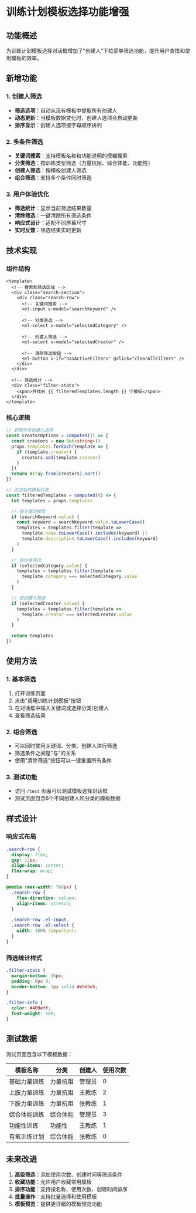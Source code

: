 # 训练计划模板选择功能增强

## 功能概述

为训练计划模板选择对话框增加了"创建人"下拉菜单筛选功能，提升用户查找和使用模板的效率。

## 新增功能

### 1. 创建人筛选
- **筛选选项**：自动从现有模板中提取所有创建人
- **动态更新**：当模板数据变化时，创建人选项会自动更新
- **排序显示**：创建人选项按字母顺序排列

### 2. 多条件筛选
- **关键词搜索**：支持模板名称和功能说明的模糊搜索
- **分类筛选**：按训练类型筛选（力量抗阻、综合体能、功能性）
- **创建人筛选**：按模板创建人筛选
- **组合筛选**：支持多个条件同时筛选

### 3. 用户体验优化
- **筛选统计**：显示当前筛选结果数量
- **清除筛选**：一键清除所有筛选条件
- **响应式设计**：适配不同屏幕尺寸
- **实时反馈**：筛选结果实时更新

## 技术实现

### 组件结构
```vue
<template>
  <!-- 搜索和筛选区域 -->
  <div class="search-section">
    <div class="search-row">
      <!-- 关键词搜索 -->
      <el-input v-model="searchKeyword" />
      
      <!-- 分类筛选 -->
      <el-select v-model="selectedCategory" />
      
      <!-- 创建人筛选 -->
      <el-select v-model="selectedCreator" />
      
      <!-- 清除筛选按钮 -->
      <el-button v-if="hasActiveFilters" @click="clearAllFilters" />
    </div>
  </div>
  
  <!-- 筛选统计 -->
  <div class="filter-stats">
    <span>共找到 {{ filteredTemplates.length }} 个模板</span>
  </div>
</template>
```

### 核心逻辑
```typescript
// 获取所有创建人选项
const creatorOptions = computed(() => {
  const creators = new Set<string>()
  props.templates.forEach(template => {
    if (template.creator) {
      creators.add(template.creator)
    }
  })
  return Array.from(creators).sort()
})

// 过滤后的模板列表
const filteredTemplates = computed(() => {
  let templates = props.templates

  // 按关键词搜索
  if (searchKeyword.value) {
    const keyword = searchKeyword.value.toLowerCase()
    templates = templates.filter(template => 
      template.name.toLowerCase().includes(keyword) ||
      template.description.toLowerCase().includes(keyword)
    )
  }

  // 按分类筛选
  if (selectedCategory.value) {
    templates = templates.filter(template => 
      template.category === selectedCategory.value
    )
  }

  // 按创建人筛选
  if (selectedCreator.value) {
    templates = templates.filter(template => 
      template.creator === selectedCreator.value
    )
  }

  return templates
})
```

## 使用方法

### 1. 基本筛选
1. 打开训练页面
2. 点击"调用训练计划模板"按钮
3. 在对话框中输入关键词或选择分类/创建人
4. 查看筛选结果

### 2. 组合筛选
- 可以同时使用关键词、分类、创建人进行筛选
- 筛选条件之间是"与"的关系
- 使用"清除筛选"按钮可以一键重置所有条件

### 3. 测试功能
- 访问 `/test` 页面可以测试模板选择对话框
- 测试页面包含6个不同创建人和分类的模板数据

## 样式设计

### 响应式布局
```css
.search-row {
  display: flex;
  gap: 12px;
  align-items: center;
  flex-wrap: wrap;
}

@media (max-width: 768px) {
  .search-row {
    flex-direction: column;
    align-items: stretch;
  }
  
  .search-row .el-input,
  .search-row .el-select {
    width: 100% !important;
  }
}
```

### 筛选统计样式
```css
.filter-stats {
  margin-bottom: 16px;
  padding: 8px 0;
  border-bottom: 1px solid #e5e5e5;
}

.filter-info {
  color: #409eff;
  font-weight: 500;
}
```

## 测试数据

测试页面包含以下模板数据：

| 模板名称 | 分类 | 创建人 | 使用次数 |
|---------|------|--------|----------|
| 基础力量训练 | 力量抗阻 | 管理员 | 0 |
| 上肢力量训练 | 力量抗阻 | 王教练 | 2 |
| 下肢力量训练 | 力量抗阻 | 张教练 | 1 |
| 综合体能训练 | 综合体能 | 管理员 | 3 |
| 功能性训练 | 功能性 | 王教练 | 1 |
| 有氧训练计划 | 综合体能 | 张教练 | 0 |

## 未来改进

1. **高级筛选**：添加使用次数、创建时间等筛选条件
2. **收藏功能**：允许用户收藏常用模板
3. **排序功能**：支持按名称、使用次数、创建时间排序
4. **批量操作**：支持批量选择和使用模板
5. **模板预览**：提供更详细的模板预览功能 